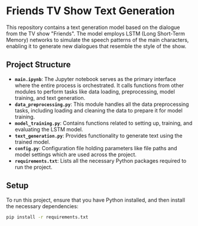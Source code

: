 # Friends TV Show Text Generation

This repository contains a text generation model based on the dialogue from the TV show "Friends". The model employs LSTM (Long Short-Term Memory) networks to simulate the speech patterns of the main characters, enabling it to generate new dialogues that resemble the style of the show.

## Project Structure

- **`main.ipynb`**: The Jupyter notebook serves as the primary interface where the entire process is orchestrated. It calls functions from other modules to perform tasks like data loading, preprocessing, model training, and text generation.
- **`data_preprocessing.py`**: This module handles all the data preprocessing tasks, including loading and cleaning the data to prepare it for model training.
- **`model_training.py`**: Contains functions related to setting up, training, and evaluating the LSTM model.
- **`text_generation.py`**: Provides functionality to generate text using the trained model.
- **`config.py`**: Configuration file holding parameters like file paths and model settings which are used across the project.
- **`requirements.txt`**: Lists all the necessary Python packages required to run the project.

## Setup

To run this project, ensure that you have Python installed, and then install the necessary dependencies:

```bash
pip install -r requirements.txt
